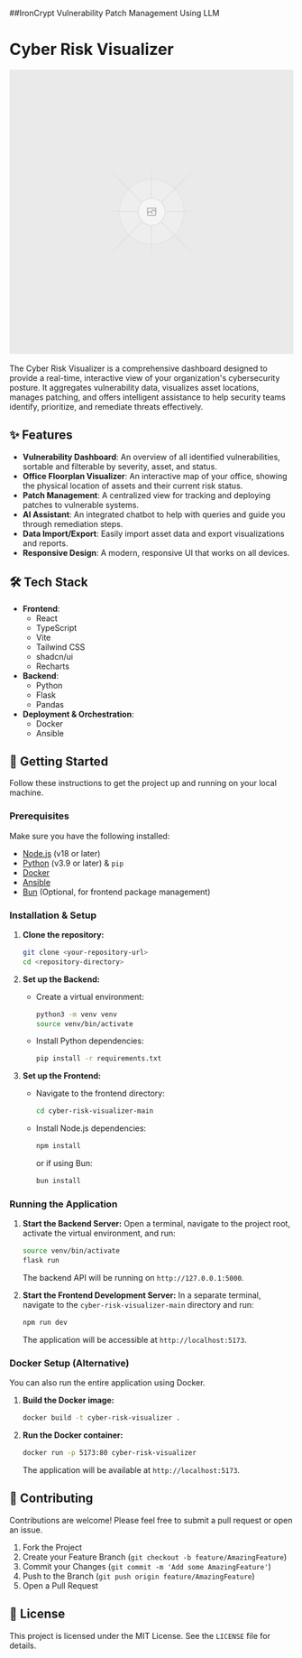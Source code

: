 ##IronCrypt Vulnerability Patch Management Using LLM

# Cyber Risk Visualizer

![Project Banner](cyber-risk-visualizer-main/public/placeholder.svg)

The Cyber Risk Visualizer is a comprehensive dashboard designed to provide a real-time, interactive view of your organization's cybersecurity posture. It aggregates vulnerability data, visualizes asset locations, manages patching, and offers intelligent assistance to help security teams identify, prioritize, and remediate threats effectively.

## ✨ Features

*   **Vulnerability Dashboard**: An overview of all identified vulnerabilities, sortable and filterable by severity, asset, and status.
*   **Office Floorplan Visualizer**: An interactive map of your office, showing the physical location of assets and their current risk status.
*   **Patch Management**: A centralized view for tracking and deploying patches to vulnerable systems.
*   **AI Assistant**: An integrated chatbot to help with queries and guide you through remediation steps.
*   **Data Import/Export**: Easily import asset data and export visualizations and reports.
*   **Responsive Design**: A modern, responsive UI that works on all devices.

## 🛠️ Tech Stack

*   **Frontend**:
    *   React
    *   TypeScript
    *   Vite
    *   Tailwind CSS
    *   shadcn/ui
    *   Recharts
*   **Backend**:
    *   Python
    *   Flask
    *   Pandas
*   **Deployment & Orchestration**:
    *   Docker
    *   Ansible

## 🚀 Getting Started

Follow these instructions to get the project up and running on your local machine.

### Prerequisites

Make sure you have the following installed:

*   [Node.js](https://nodejs.org/) (v18 or later)
*   [Python](https://www.python.org/) (v3.9 or later) & `pip`
*   [Docker](https://www.docker.com/get-started)
*   [Ansible](https://docs.ansible.com/ansible/latest/installation_guide/intro_installation.html)
*   [Bun](https://bun.sh/) (Optional, for frontend package management)

### Installation & Setup

1.  **Clone the repository:**
    ```bash
    git clone <your-repository-url>
    cd <repository-directory>
    ```

2.  **Set up the Backend:**

    *   Create a virtual environment:
        ```bash
        python3 -m venv venv
        source venv/bin/activate
        ```
    *   Install Python dependencies:
        ```bash
        pip install -r requirements.txt
        ```

3.  **Set up the Frontend:**

    *   Navigate to the frontend directory:
        ```bash
        cd cyber-risk-visualizer-main
        ```
    *   Install Node.js dependencies:
        ```bash
        npm install
        ```
        or if using Bun:
        ```bash
        bun install
        ```

### Running the Application

1.  **Start the Backend Server:**
    Open a terminal, navigate to the project root, activate the virtual environment, and run:
    ```bash
    source venv/bin/activate
    flask run
    ```
    The backend API will be running on `http://127.0.0.1:5000`.

2.  **Start the Frontend Development Server:**
    In a separate terminal, navigate to the `cyber-risk-visualizer-main` directory and run:
    ```bash
    npm run dev
    ```
    The application will be accessible at `http://localhost:5173`.

### Docker Setup (Alternative)

You can also run the entire application using Docker.

1.  **Build the Docker image:**
    ```bash
    docker build -t cyber-risk-visualizer .
    ```

2.  **Run the Docker container:**
    ```bash
    docker run -p 5173:80 cyber-risk-visualizer
    ```
    The application will be available at `http://localhost:5173`.

## 🤝 Contributing

Contributions are welcome! Please feel free to submit a pull request or open an issue.

1.  Fork the Project
2.  Create your Feature Branch (`git checkout -b feature/AmazingFeature`)
3.  Commit your Changes (`git commit -m 'Add some AmazingFeature'`)
4.  Push to the Branch (`git push origin feature/AmazingFeature`)
5.  Open a Pull Request

## 📄 License

This project is licensed under the MIT License. See the `LICENSE` file for details.
